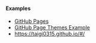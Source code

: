 #### Examples
* [GitHub Pages](https://pages.github.com/)
* [GitHub Page Themes Example](https://github.com/jekyll/jekyll/wiki/Themes)
* https://taigi0315.github.io/#/

